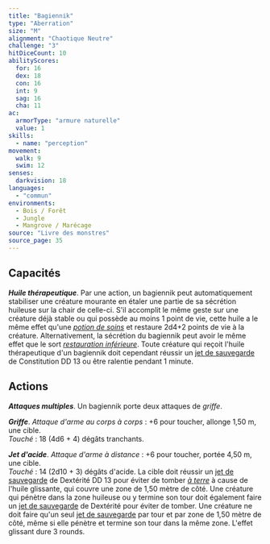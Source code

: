 ```yaml
---
title: "Bagiennik"
type: "Aberration"
size: "M"
alignment: "Chaotique Neutre"
challenge: "3"
hitDiceCount: 10
abilityScores:
  for: 16
  dex: 18
  con: 16
  int: 9
  sag: 16
  cha: 11
ac:
  armorType: "armure naturelle"
  value: 1
skills:
  - name: "perception"
movement:
  walk: 9
  swim: 12
senses:
  darkvision: 18
languages:
  - "commun"
environments:
  - Bois / Forêt
  - Jungle
  - Mangrove / Marécage
source: "Livre des monstres"
source_page: 35
---
```

## Capacités
_**Huile thérapeutique**_. Par une action, un bagiennik peut automatiquement stabiliser une créature mourante en étaler une partie de sa sécrétion huileuse sur la chair de celle-ci. S'il accomplit le même geste sur une créature déjà stable ou qui possède au moins 1 point de vie, cette huile a le même effet qu'une [_potion de soins_](/liste-objets-magiques/potion-de-soins/) et restaure 2d4+2 points de vie à la créature. Alternativement, la sécrétion du bagiennik peut avoir le même effet que le sort [_restauration inférieure_](/grimoire/restauration-inferieure/). Toute créature qui reçoit l'huile thérapeutique d'un bagiennik doit cependant réussir un [jet de sauvegarde](/utiliser-les-caracteristiques/#jets-de-sauvegarde) de Constitution DD 13 ou être ralentie pendant 1 minute.

## Actions
_**Attaques multiples**_. Un bagiennik porte deux attaques de _griffe_.

_**Griffe**_. _Attaque d'arme au corps à corps_ : +6 pour toucher, allonge 1,50 m, une cible.  
_Touché_ : 18 (4d6 + 4) dégâts tranchants.

_**Jet d'acide**_. _Attaque d'arme à distance_ : +6 pour toucher, portée 4,50 m, une cible.  
_Touché_ : 14 (2d10 + 3) dégâts d'acide. La cible doit réussir un [jet de sauvegarde](/utiliser-les-caracteristiques/#jets-de-sauvegarde) de Dextérité DD 13 pour éviter de tomber [_à terre_](/gerer-la-sante-du-personnage/#a-terre) à cause de l'huile glissante, qui couvre une zone de 1,50 mètre de côté. Une créature qui pénètre dans la zone huileuse ou y termine son tour doit également faire un [jet de sauvegarde](/utiliser-les-caracteristiques/#jets-de-sauvegarde) de Dextérité pour éviter de tomber. Une créature ne doit faire qu'un seul [jet de sauvegarde](/utiliser-les-caracteristiques/#jets-de-sauvegarde) par tour et par zone de 1,50 mètre de côté, même si elle pénètre et termine son tour dans la même zone. L'effet glissant dure 3 rounds.
